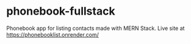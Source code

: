 # phonebook-fullstack
Phonebook app for listing contacts made with MERN Stack.
Live site at https://phonebooklist.onrender.com/
